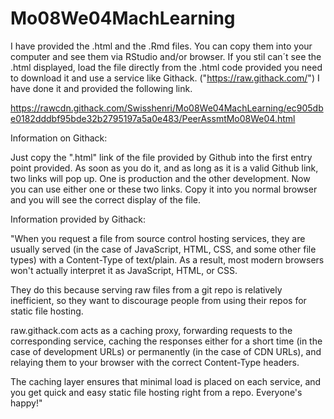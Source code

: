 # Mo08We04MachLearning

I have provided the .html and the .Rmd files. You can copy them into your computer and see them via RStudio and/or browser.
If you stil can´t see the .html displayed, load the file directly from the .html code provided you need to download it 
and use a service like Githack. ("https://raw.githack.com/") I have done it and provided the following link.

https://rawcdn.githack.com/Swisshenri/Mo08We04MachLearning/ec905dbe0182dddbf95bde32b2795197a5a0e483/PeerAssmtMo08We04.html

Information on Githack:

Just copy the ".html" link of the file provided by Github into the first entry point provided.
As soon as you do it, and as long as it is a valid Github link, two links will pop up.
One is production and the other development. Now you can use either one or these two links. Copy it into you normal browser 
and you will see the correct display of the file.

Information provided by Githack:

"When you request a file from source control hosting services, they are usually served (in the case of JavaScript,
HTML, CSS, and some other file types) with a Content-Type of text/plain. As a result, most modern browsers won't actually 
interpret it as JavaScript, HTML, or CSS.

They do this because serving raw files from a git repo is relatively inefficient, so they want to discourage people from 
using their repos for static file hosting.

raw.githack.com acts as a caching proxy, forwarding requests to the corresponding service, caching the responses either 
for a short time (in the case of development URLs) or permanently (in the case of CDN URLs), and relaying them to your 
browser with the correct Content-Type headers.

The caching layer ensures that minimal load is placed on each service, and you get quick and easy static file hosting 
right from a repo. Everyone's happy!"
